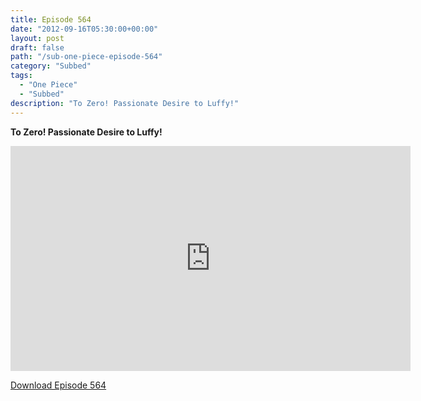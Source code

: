 ```yaml
---
title: Episode 564
date: "2012-09-16T05:30:00+00:00"
layout: post
draft: false
path: "/sub-one-piece-episode-564"
category: "Subbed"
tags:
  - "One Piece"
  - "Subbed"
description: "To Zero! Passionate Desire to Luffy!"
---
```


**To Zero! Passionate Desire to Luffy!**

<iframe width="640" height="360" src="https://www.rapidvideo.com/e/G6FRPFE66N" frameborder="0" marginwidth=0 marginheight=0 scrolling=no allowfullscreen></iframe>

<a href="http://ouo.io/qs/eCodkFEQ?s=https://rapidvid.to/d/https://www.rapidvideo.com/e/G6FRPFE66N">Download Episode 564</a>
